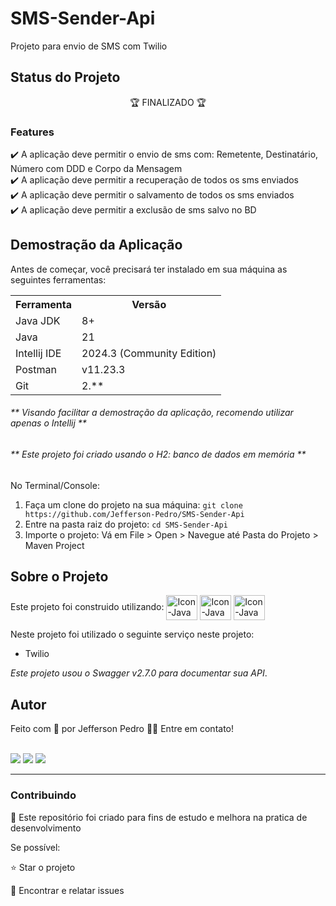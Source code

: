 # SMS-Sender-Api

<p> Projeto para envio de SMS com Twilio</p>

## Status do Projeto
<p align="center"> 🏆 FINALIZADO 🏆</p>

### Features

✔️ A aplicação deve permitir o envio de sms com: Remetente, Destinatário, Número com DDD e Corpo da Mensagem  <br>
✔️ A aplicação deve permitir a recuperação de todos os sms enviados  <br>
✔️ A aplicação deve permitir o salvamento de todos os sms enviados  <br>
✔️ A aplicação deve permitir a exclusão de sms salvo no BD <br>

## Demostração da Aplicação 
 Antes de começar, você precisará ter instalado em sua máquina as seguintes ferramentas:
 
<table>
<tr>
	<th>Ferramenta</th>
	<th>Versão</th>
</tr>
<tr>
	<td>Java JDK</td>
	<td>8+</td>
</tr>
<tr>
	<td>Java</td>
	<td>21</td>
</tr>
<tr>
	<td>Intellij IDE</td>
	<td>2024.3 (Community Edition)</td>
</tr>
<tr>
	<td>Postman</td>
	<td>v11.23.3</td>
</tr>
<tr>
	<td>Git</td>
	<td>2.**</td>
</tr>
</table>


<h6>** Visando facilitar a demostração da aplicação, recomendo utilizar apenas o Intellij **</h6>
<h6>** Este projeto foi criado usando o H2: banco de dados em memória **</h6>

No Terminal/Console:
<ol>
	<li>Faça um clone do projeto na sua máquina: <code>git clone https://github.com/Jefferson-Pedro/SMS-Sender-Api</code></li>
	<li>Entre na pasta raiz do projeto: <code>cd SMS-Sender-Api</code></li> 
	<li>Importe o projeto: Vá em File > Open > Navegue até Pasta do Projeto > Maven Project </li>
</ol>

## Sobre o Projeto

Este projeto foi construido utilizando: 
<img align="center" alt="Icon-Java" height="40" width="50" src="https://cdn.jsdelivr.net/gh/devicons/devicon@latest/icons/java/java-original.svg" />
<img align="center" alt="Icon-Java" height="40" width="50" src="https://cdn.jsdelivr.net/gh/devicons/devicon@latest/icons/spring/spring-original.svg" />
<img align="center" alt="Icon-Java" height="40" width="50" src="https://cdn.jsdelivr.net/gh/devicons/devicon@latest/icons/swagger/swagger-original.svg" />
          
          
Neste projeto foi utilizado o seguinte serviço neste projeto: 
<ul>
	<li>Twilio</li>
</ul>

*Este projeto usou o Swagger v2.7.0 para documentar sua API*.

## Autor

Feito com 💙 por Jefferson Pedro 👋🏽 Entre em contato!

 <br />
<a href="https://www.instagram.com/jefferson.pedro25" target="_blank"><img src="https://img.shields.io/badge/-Instagram-%23E4405F?style=for-the-badge&logo=instagram&logoColor=white" target="_blank"></a>
<a href = "mailto:jeffersonpedro05@gmail.com"><img src="https://img.shields.io/badge/-Gmail-%23333?style=for-the-badge&logo=gmail&logoColor=white" target="_blank"></a>
<a href="https://www.linkedin.com/in/jefferson-pedro-desenv" target="_blank"><img src="https://img.shields.io/badge/-LinkedIn-%230077B5?style=for-the-badge&logo=linkedin&logoColor=white" target="_blank"></a> 

<hr>

<h3>Contribuindo</h3>

🚀 Este repositório foi criado para fins de estudo e melhora na pratica de desenvolvimento <br>

Se possível:

⭐️  Star o projeto

🐛 Encontrar e relatar issues


